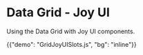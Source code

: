 # Data Grid - Joy UI

<p class="description">Using the Data Grid with Joy UI components.</p>

{{"demo": "GridJoyUISlots.js", "bg": "inline"}}
